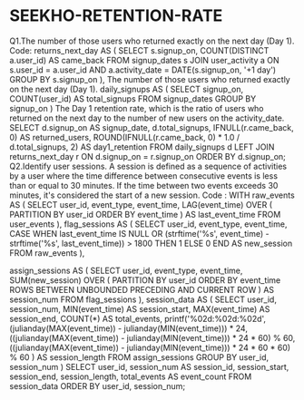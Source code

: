 # SEEKHO-RETENTION-RATE
Q1.The number of those users who returned exactly on the next day (Day 1).
 Code: 
returns_next_day AS (
    SELECT 
        s.signup_on,
        COUNT(DISTINCT a.user_id) AS came_back
    FROM signup_dates s
    JOIN user_activity a
      ON s.user_id = a.user_id
     AND a.activity_date = DATE(s.signup_on, '+1 day')
    GROUP BY s.signup_on
),
The number of those users who returned exactly on the next day (Day 1).
daily_signups AS (
    SELECT 
        signup_on,
        COUNT(user_id) AS total_signups
    FROM signup_dates
    GROUP BY signup_on
)
The Day 1 retention rate, which is the ratio of users who returned on the next day to
the number of new users on the activity_date.
SELECT 
    d.signup_on AS signup_date,
    d.total_signups,
    IFNULL(r.came_back, 0) AS returned_users,
    ROUND(IFNULL(r.came_back, 0) * 1.0 / d.total_signups, 2) AS day1_retention
FROM daily_signups d
LEFT JOIN returns_next_day r
  ON d.signup_on = r.signup_on 
ORDER BY d.signup_on;
Q2.Identify user sessions. A session is defined as a sequence of activities by a user
where the time difference between consecutive events is less than or equal to 30
minutes. If the time between two events exceeds 30 minutes, it's considered the start
of a new session.
 Code : 
WITH raw_events AS (
    SELECT
        user_id,
        event_type,
        event_time,
        LAG(event_time) OVER (
            PARTITION BY user_id 
            ORDER BY event_time
        ) AS last_event_time
    FROM user_events
),
flag_sessions AS (
    SELECT
        user_id,
        event_type,
        event_time,
        CASE 
            WHEN last_event_time IS NULL 
                OR (strftime('%s', event_time) - strftime('%s', last_event_time)) > 1800
            THEN 1
            ELSE 0
        END AS new_session
    FROM raw_events
),

assign_sessions AS (
 SELECT
        user_id,
        event_type,
        event_time,
        SUM(new_session) OVER (
            PARTITION BY user_id 
            ORDER BY event_time 
            ROWS BETWEEN UNBOUNDED PRECEDING AND CURRENT ROW
        ) AS session_num
    FROM flag_sessions
),
session_data AS (
    SELECT
        user_id,
        session_num,
        MIN(event_time) AS session_start,
        MAX(event_time) AS session_end,
        COUNT(*) AS total_events,
        printf('%02d:%02d:%02d',
            (julianday(MAX(event_time)) - julianday(MIN(event_time))) * 24,
            ((julianday(MAX(event_time)) - julianday(MIN(event_time))) * 24 * 60) % 60,
            ((julianday(MAX(event_time)) - julianday(MIN(event_time))) * 24 * 60 * 60) % 60
        ) AS session_length
    FROM assign_sessions
    GROUP BY user_id, session_num
)
SELECT
    user_id,
    session_num AS session_id,
    session_start,
    session_end,
    session_length,
    total_events AS event_count
FROM session_data
ORDER BY user_id, session_num;
